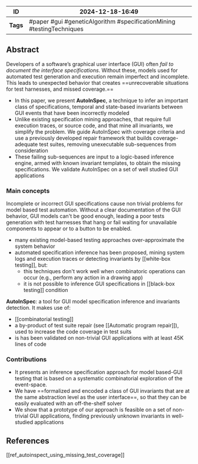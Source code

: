
| ID       | 2024-12-18-16:49                                                       |
| -------- | ---------------------------------------------------------------------- |
| **Tags** | #paper #gui #geneticAlgorithm #specificationMining #testingTechniques  |
## Abstract

Developers of a software’s graphical user interface (GUI) often *fail to document the interface specifications*. Without these, models used for automated test generation
and execution remain imperfect and incomplete. This leads to unexpected behavior that creates ==unrecoverable situations for test harnesses, and missed coverage.==
- In this paper, we present **AutoInSpec**, a technique to infer an important class of specifications, temporal and state-based invariants between GUI events that have been incorrectly modeled
- Unlike existing specification mining approaches, that require full execution traces, or source code, and that mine all invariants, we simplify the problem. We guide AutoInSpec with coverage criteria and use a previously developed repair framework that builds coverage-adequate test suites, removing unexecutable sub-sequences from consideration
- These failing sub-sequences are input to a logic-based inference engine, armed with known invariant templates, to obtain the missing specifications. We validate AutoInSpec on a set of well studied GUI applications

### Main concepts

Incomplete or incorrect GUI specifications cause non trivial problems for model based test automation. Without a clear documentation of the GUI behavior, GUI models can't be good enough, leading a poor tests generation with test harnesses that hang or fail waiting for unavailable components to appear or to a button to be enabled.
- many existing model-based testing approaches over-approximate the system behavior
- automated specification inference has been proposed, mining system logs and execution traces or detecting invariants by [[white-box testing]], but:
	- this techniques don't work well when combinatoric operations can occur (e.g., perform any action in a drawing app)
	- it is not possible to inference GUI specifications in [[black-box testing]] condition

**AutoInSpec**: a tool for GUI model specification inference and invariants detection. It makes use of:
- [[combinatorial testing]]
- a by-product of test suite repair (see [[Automatic program repair]]), used to increase the code coverage in test suits
- is has been validated on non-trivial GUI applications with at least 45K lines of code

### Contributions

- It presents an inference specification approach for model based-GUI testing that is based on a systematic combinatorial exploration of the event-space.
- We have ==formalized and encoded a class of GUI invariants that are at the same abstraction level as the user interface==, so that they can be easily evaluated with an off-the-shelf solver
- We show that a prototype of our approach is feasible on a set of non-trivial GUI applications, finding previously unknown invariants in well-studied applications

## References
[[ref_autoinspect_using_missing_test_coverage]]